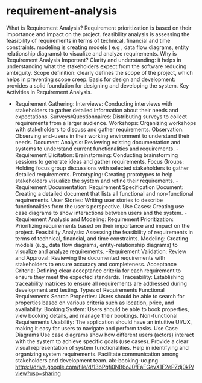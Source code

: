 # requirement-analysis
What is Requirement Analysis?
Requirement prioritization is based on their importance and impact on the project.
feasibility analysis is assessing the feasibility of requirements in terms of technical, financial and time constraints.
modeling is creating models ( e.g , data flow diagrams, entity relationship diagrams) to visualize and analyze requirements.
Why is Requirement Analysis Important?
Clarity and understanding: it helps in understanding what the stakeholders expect from the software reducing ambiguity.
Scope definition: clearly defines the scope of the project, which helps in preventing scope creep.
Basis for design and development: provides a solid foundation for designing and developing the system.
Key Activities in Requirement Analysis.
- Requirement Gathering: Interviews: Conducting interviews with stakeholders to gather detailed information about their needs and expectations.
Surveys/Questionnaires: Distributing surveys to collect requirements from a larger audience.
Workshops: Organizing workshops with stakeholders to discuss and gather requirements.
Observation: Observing end-users in their working environment to understand their needs.
Document Analysis: Reviewing existing documentation and systems to understand current functionalities and requirements.
-Requirement Elicitation: Brainstorming: Conducting brainstorming sessions to generate ideas and gather requirements.
Focus Groups: Holding focus group discussions with selected stakeholders to gather detailed requirements.
Prototyping: Creating prototypes to help stakeholders visualize the system and refine their requirements.
-Requirement Documentation: Requirement Specification Document: Creating a detailed document that lists all functional and non-functional requirements.
User Stories: Writing user stories to describe functionalities from the user’s perspective.
Use Cases: Creating use case diagrams to show interactions between users and the system.
-Requirement Analysis and Modeling: Requirement Prioritization: Prioritizing requirements based on their importance and impact on the project.
Feasibility Analysis: Assessing the feasibility of requirements in terms of technical, financial, and time constraints.
Modeling: Creating models (e.g., data flow diagrams, entity-relationship diagrams) to visualize and analyze requirements.
-Requirement Validation: Review and Approval: Reviewing the documented requirements with stakeholders to ensure accuracy and completeness.
Acceptance Criteria: Defining clear acceptance criteria for each requirement to ensure they meet the expected standards.
Traceability: Establishing traceability matrices to ensure all requirements are addressed during development and testing.
Types of Requirements
Functional Requirements
Search Properties: Users should be able to search for properties based on various criteria such as location, price, and availability.
Booking System: Users should be able to book properties, view booking details, and manage their bookings.
Non-functional Requirements
Usability: The application should have an intuitive UI/UX, making it easy for users to navigate and perform tasks.
Use Case Diagrams
Use case diagrams show how different users (actors) interact with the system to achieve specific goals (use cases).
Provide a clear visual representation of system functionalities.
Help in identifying and organizing system requirements.
Facilitate communication among stakeholders and development team.
alx-booking-uc.png
https://drive.google.com/file/d/13bPqfi0NB6oJ0fFaFGevX1F2ePZdj0kP/view?usp=sharing
